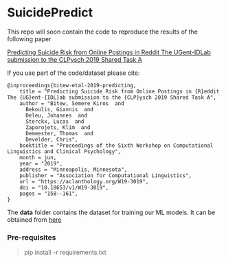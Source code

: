 # SuicidePredict
This repo will soon contain the code to reproduce the results of the following paper


[Predicting Suicide Risk from Online Postings in Reddit The UGent-IDLab submission to the CLPysch 2019 Shared Task A]([https://arxiv.org/abs/2307.16338](https://aclanthology.org/W19-3019/))

If you use part of the code/dataset please cite:  

```  
@inproceedings{bitew-etal-2019-predicting,
    title = "Predicting Suicide Risk from Online Postings in {R}eddit The {UG}ent-{IDL}ab submission to the {CLP}ysch 2019 Shared Task A",
    author = "Bitew, Semere Kiros  and
      Bekoulis, Giannis  and
      Deleu, Johannes  and
      Sterckx, Lucas  and
      Zaporojets, Klim  and
      Demeester, Thomas  and
      Develder, Chris",
    booktitle = "Proceedings of the Sixth Workshop on Computational Linguistics and Clinical Psychology",
    month = jun,
    year = "2019",
    address = "Minneapolis, Minnesota",
    publisher = "Association for Computational Linguistics",
    url = "https://aclanthology.org/W19-3019",
    doi = "10.18653/v1/W19-3019",
    pages = "158--161",
}

```

The **data** folder contains the dataset for training our ML models. It can be obtained from [here](http://users.umiacs.umd.edu/~resnik/umd_reddit_suicidality_dataset.html)


### Pre-requisites ###

> pip install -r requirements.txt




